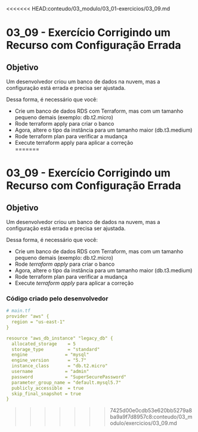 <<<<<<< HEAD:conteudo/03_modulo/03_01-exercicios/03_09.md
# 03_09 - Exercício Corrigindo um Recurso com Configuração Errada

## Objetivo
Um desenvolvedor criou um banco de dados na nuvem, mas a configuração está errada e precisa ser ajustada.  

Dessa forma, é necessário que você:  
- Crie um banco de dados RDS com Terraform, mas com um tamanho pequeno demais (exemplo: db.t2.micro)  
- Rode terraform apply para criar o banco  
- Agora, altere o tipo da instância para um tamanho maior (db.t3.medium)  
- Rode terraform plan para verificar a mudança  
- Execute terraform apply para aplicar a correção  
=======
# 03_09 - Exercício Corrigindo um Recurso com Configuração Errada

## Objetivo
Um desenvolvedor criou um banco de dados na nuvem, mas a configuração está errada e precisa ser ajustada.  

Dessa forma, é necessário que você:  
- Crie um banco de dados RDS com Terraform, mas com um tamanho pequeno demais (exemplo: db.t2.micro)  
- Rode *terraform apply* para criar o banco  
- Agora, altere o tipo da instância para um tamanho maior (db.t3.medium)  
- Rode terraform plan para verificar a mudança  
- Execute *terraform apply* para aplicar a correção  

### Código criado pelo desenvolvedor
```yaml
# main.tf
provider "aws" {
  region = "us-east-1"
}

resource "aws_db_instance" "legacy_db" {
  allocated_storage    = 5
  storage_type         = "standard"
  engine              = "mysql"
  engine_version       = "5.7"
  instance_class       = "db.t2.micro"
  username            = "admin"
  password            = "SuperSecurePassword"
  parameter_group_name = "default.mysql5.7"
  publicly_accessible  = true
  skip_final_snapshot = true
}
```
>>>>>>> 7425d00e0cdb53e620bb5279a8ba9a9f7d8957c8:conteudo/03_modulo/exercicios/03_09.md
